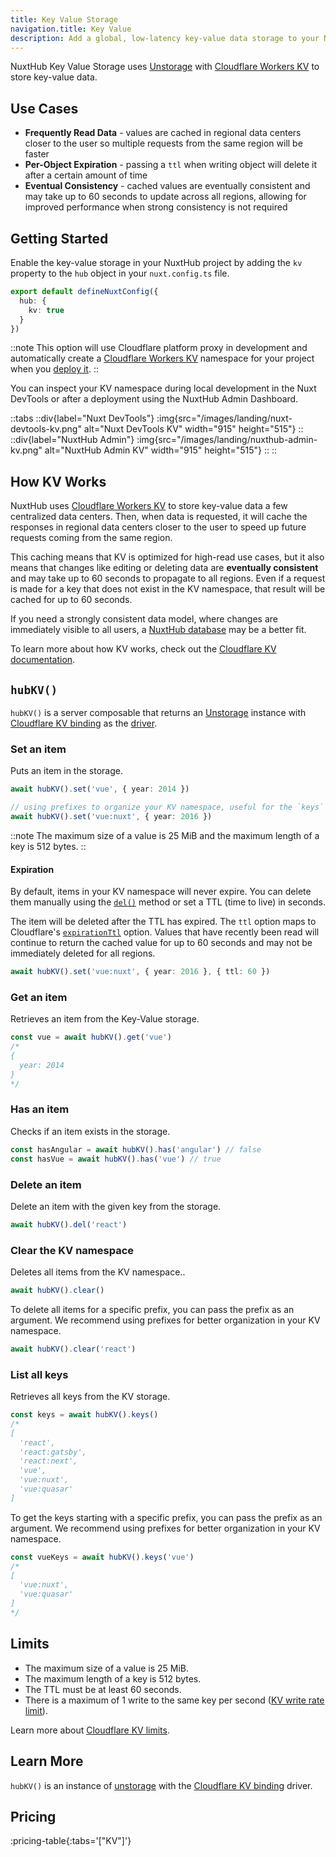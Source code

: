 ```yaml
---
title: Key Value Storage
navigation.title: Key Value
description: Add a global, low-latency key-value data storage to your Nuxt application.
---
```

NuxtHub Key Value Storage uses [Unstorage](https://unstorage.unjs.io) with [Cloudflare Workers KV](https://developers.cloudflare.com/kv) to store key-value data.


## Use Cases
- **Frequently Read Data** - values are cached in regional data centers closer to the user so multiple requests from the same region will be faster
- **Per-Object Expiration** - passing a `ttl` when writing object will delete it after a certain amount of time
- **Eventual Consistency** - cached values are eventually consistent and may take up to 60 seconds to update across all regions, allowing for improved performance when strong consistency is not required

## Getting Started

Enable the key-value storage in your NuxtHub project by adding the `kv` property to the `hub` object in your `nuxt.config.ts` file.

```ts [nuxt.config.ts]
export default defineNuxtConfig({
  hub: {
    kv: true
  }
})
```

::note
This option will use Cloudflare platform proxy in development and automatically create a [Cloudflare Workers KV](https://developers.cloudflare.com/kv) namespace for your project when you [deploy it](/docs/getting-started/deploy).
::

You can inspect your KV namespace during local development in the Nuxt DevTools or after a deployment using the NuxtHub Admin Dashboard.

::tabs
::div{label="Nuxt DevTools"}
:img{src="/images/landing/nuxt-devtools-kv.png" alt="Nuxt DevTools KV" width="915" height="515"}
::
  ::div{label="NuxtHub Admin"}
  :img{src="/images/landing/nuxthub-admin-kv.png" alt="NuxtHub Admin KV" width="915" height="515"}
::
::

## How KV Works

NuxtHub uses [Cloudflare Workers KV](https://developers.cloudflare.com/kv) to store key-value data a few centralized data
centers. Then, when data is requested, it will cache the responses in regional data centers closer to the user to speed up future requests coming from the same region. 

This caching means that KV is optimized for high-read use cases, but it also means that changes like editing or deleting data are **eventually consistent** and may take up to 60 seconds to propagate to all regions. Even if a request is made for a key that does not exist in the KV namespace, that result will be cached for up to 60 seconds.

If you need a strongly consistent data model, where changes are immediately visible to all users, a [NuxtHub database](/docs/features/database) may be a better fit. 

To learn more about how KV works, check out the [Cloudflare KV documentation](https://developers.cloudflare.com/kv/concepts/how-kv-works/).

## `hubKV()`

`hubKV()` is a server composable that returns an [Unstorage](https://unstorage.unjs.io) instance with [Cloudflare KV binding](https://unstorage.unjs.io/drivers/cloudflare#cloudflare-kv-binding) as the [driver](https://unstorage.unjs.io/drivers/cloudflare).


### Set an item

Puts an item in the storage.

```ts
await hubKV().set('vue', { year: 2014 })

// using prefixes to organize your KV namespace, useful for the `keys` operation
await hubKV().set('vue:nuxt', { year: 2016 })
```

::note
The maximum size of a value is 25 MiB and the maximum length of a key is 512 bytes.
::

#### Expiration

By default, items in your KV namespace will never expire. You can delete them manually using the [`del()`](#delete-an-item) method or set a TTL (time to live) in seconds.

The item will be deleted after the TTL has expired. The `ttl` option maps to Cloudflare's [`expirationTtl`](https://developers.cloudflare.com/kv/api/write-key-value-pairs/#reference) option. Values that have recently been read will continue to return the cached value for up to 60 seconds and may not be immediately deleted for all regions. 

```ts
await hubKV().set('vue:nuxt', { year: 2016 }, { ttl: 60 })
```

<!--
### Metadata

You can also set metadata on the item.

```ts
await hubKV().set('vue', { year: 2024 }, {
  metadata: {
    author: 'Evan You'
  }
})
```
-->


### Get an item

Retrieves an item from the Key-Value storage.

```ts
const vue = await hubKV().get('vue')
/*
{
  year: 2014
}
*/
```


### Has an item

Checks if an item exists in the storage.

```ts
const hasAngular = await hubKV().has('angular') // false
const hasVue = await hubKV().has('vue') // true
```

### Delete an item

Delete an item with the given key from the storage.

```ts
await hubKV().del('react')
```

### Clear the KV namespace

Deletes all items from the KV namespace..

```ts
await hubKV().clear()
```

To delete all items for a specific prefix, you can pass the prefix as an argument. We recommend using prefixes for better organization in your KV namespace.

```ts
await hubKV().clear('react')
```

### List all keys

Retrieves all keys from the KV storage.

```ts
const keys = await hubKV().keys()
/*
[
  'react',
  'react:gatsby',
  'react:next',
  'vue',
  'vue:nuxt',
  'vue:quasar'
]
```

To get the keys starting with a specific prefix, you can pass the prefix as an argument. We recommend using prefixes for better organization in your KV namespace.

```ts
const vueKeys = await hubKV().keys('vue')
/*
[
  'vue:nuxt',
  'vue:quasar'
]
*/
```

## Limits

- The maximum size of a value is 25 MiB.
- The maximum length of a key is 512 bytes.
- The TTL must be at least 60 seconds.
- There is a maximum of 1 write to the same key per second ([KV write rate limit](https://developers.cloudflare.com/kv/api/write-key-value-pairs/#limits-to-kv-writes-to-the-same-key)).
<!-- - The maximum size of the metadata is 1024 bytes. -->

Learn more about [Cloudflare KV limits](https://developers.cloudflare.com/kv/platform/limits/).

## Learn More

`hubKV()` is an instance of [unstorage](https://unstorage.unjs.io/guide#interface) with the [Cloudflare KV binding](https://unstorage.unjs.io/drivers/cloudflare#cloudflare-kv-binding) driver.

## Pricing

:pricing-table{:tabs='["KV"]'}

